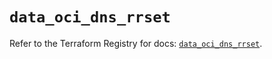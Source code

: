 # `data_oci_dns_rrset`

Refer to the Terraform Registry for docs: [`data_oci_dns_rrset`](https://registry.terraform.io/providers/hashicorp/oci/7.19.0/docs/data-sources/dns_rrset).
